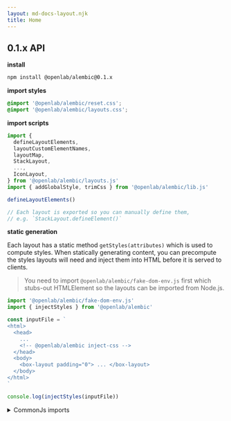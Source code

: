 ```yaml
---
layout: md-docs-layout.njk
title: Home
---
```


## 0.1.x API

**install**

```bash
npm install @openlab/alembic@0.1.x
```

**import styles**

```css
@import '@openlab/alembic/reset.css';
@import '@openlab/alembic/layouts.css';
```

**import scripts**

```js
import {
  defineLayoutElements,
  layoutCustomElementNames,
  layoutMap,
  StackLayout,
  ...,
  IconLayout,
} from '@openlab/alembic/layouts.js'
import { addGlobalStyle, trimCss } from '@openlab/alembic/lib.js'

defineLayoutElements()

// Each layout is exported so you can manually define them,
// e.g. `StackLayout.defineElement()`
```

**static generation**

Each layout has a static method `getStyles(attributes)` which is used to compute styles.
When statically generating content, you can precompute the styles layouts will need
and inject them into HTML before it is served to clients.

> You need to import `@openlab/alembic/fake-dom-env.js` first which
> stubs-out HTMLElement so the layouts can be imported from Node.js.

```js
import '@openlab/alembic/fake-dom-env.js'
import { injectStyles } from '@openlab/alembic'

const inputFile = `
<html>
  <head>
    ...
    <!-- @openlab/alembic inject-css -->
  </head>
  <body>
    <box-layout padding="0"> ... </box-layout>
  </body>
</html>
`

console.log(injectStyles(inputFile))
```

<details>
<summary>CommonJs imports</summary>

```js
require('@openlab/alembic/fake-dom-env')
const { injectStyles } = require('@openlab/alembic')
```

</details>
